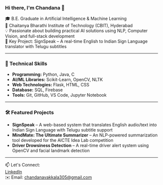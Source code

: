 ### Hi there, I'm Chandana 👋

🎓 B.E. Graduate in Artificial Intelligence & Machine Learning  
🏫 Chaitanya Bharathi Institute of Technology (CBIT), Hyderabad  
💡 Passionate about building practical AI solutions using NLP, Computer Vision, and full-stack development  
🚀 Key Project: SignSpeak – A real-time English to Indian Sign Language translator with Telugu subtitles

---

### 💼 Technical Skills
- **Programming:** Python, Java, C
- **AI/ML Libraries:** Scikit-Learn, OpenCV, NLTK
- **Web Technologies:** Flask, HTML, CSS
- **Database:** SQL, Firebase
- **Tools:** Git, GitHub, VS Code, Jupyter Notebook

---

### 🛠️ Featured Projects
- **SignSpeak** – A web-based system that translates English audio/text into Indian Sign Language with Telugu subtitle support  
- **MindMate: The Ultimate Summarizer** – An NLP-powered summarization tool developed for the AICTE Idea Lab competition  
- **Driver Drowsiness Detection** – A real-time driver alert system using OpenCV and facial landmark detection

---

📫 Let's Connect:  
[LinkedIn](https://www.linkedin.com/in/chandana-vakkala)  
✉️ Email: [chandanavakkala305@gmail.com](mailto:chandanavakkala305@gmail.com)
